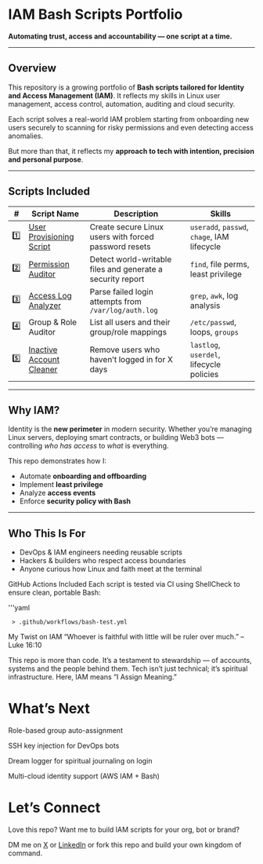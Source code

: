 #  IAM Bash Scripts Portfolio  
**Automating trust, access and accountability — one script at a time.**


---

##  Overview

This repository is a growing portfolio of **Bash scripts tailored for Identity and Access Management (IAM)**. It reflects my skills in Linux user management, access control, automation, auditing and cloud security.

Each script solves a real-world IAM problem starting from onboarding new users securely to scanning for risky permissions and even detecting access anomalies.

But more than that, it reflects my **approach to tech with intention, precision and personal purpose**.

---

## Scripts Included

| # | Script Name | Description | Skills |
|---|-------------|-------------|--------|
| 1️⃣ | [User Provisioning Script](user_provision) | Create secure Linux users with forced password resets | `useradd`, `passwd`, `chage`, IAM lifecycle |
| 2️⃣ | [Permission Auditor](permission_auditor) | Detect world-writable files and generate a security report | `find`, file perms, least privilege |
| 3️⃣ | [Access Log Analyzer](access-log-analyzer) | Parse failed login attempts from `/var/log/auth.log` | `grep`, `awk`, log analysis |
| 4️⃣ | Group & Role Auditor | List all users and their group/role mappings | `/etc/passwd`, loops, `groups` |
| 5️⃣ | [Inactive Account Cleaner](inactive_account_cleaner) | Remove users who haven’t logged in for X days | `lastlog`, `userdel`, lifecycle policies |

---

##  Why IAM?

Identity is the **new perimeter** in modern security. Whether you’re managing Linux servers, deploying smart contracts, or building Web3 bots — controlling *who has access* to *what* is everything.

This repo demonstrates how I:
- Automate **onboarding and offboarding**
- Implement **least privilege**
- Analyze **access events**
- Enforce **security policy with Bash**

---

##  Who This Is For

- DevOps & IAM engineers needing reusable scripts
- Hackers & builders who respect access boundaries
- Anyone curious how Linux and faith meet at the terminal 

GitHub Actions Included
Each script is tested via CI using ShellCheck to ensure clean, portable Bash:

'''yaml

     > .github/workflows/bash-test.yml

My Twist on IAM
“Whoever is faithful with little will be ruler over much.” – Luke 16:10

This repo is more than code. It’s a testament to stewardship — of accounts, systems and the people behind them. Tech isn’t just technical; it’s spiritual infrastructure. Here, IAM means “I Assign Meaning.”


# What’s Next


Role-based group auto-assignment

SSH key injection for DevOps bots

Dream logger for spiritual journaling on login 

Multi-cloud identity support (AWS IAM + Bash)

# Let’s Connect
Love this repo? Want me to build IAM scripts for your org, bot or brand?

DM me on [X](x.com/sortsec) or [LinkedIn](www.linkedin.com/ganiyusortput)  or fork this repo and build your own kingdom of command.



